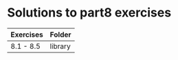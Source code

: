 # Solutions to part8 exercises

| Exercises | Folder  |
| --------- | ------- |
| 8.1 - 8.5 | library |

